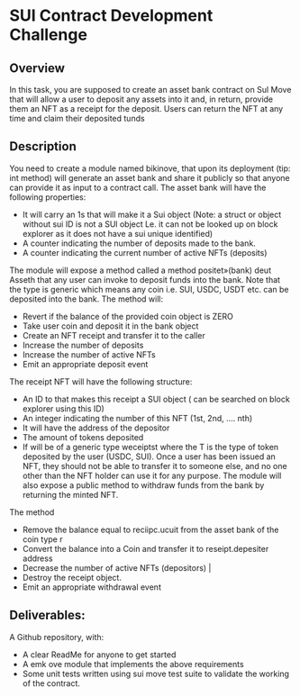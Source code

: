# SUI Contract Development Challenge
## Overview
In this task, you are supposed to create an asset bank contract on Sul Move that will allow a user to deposit any assets into it and, in return, provide them an NFT as a receipt for the deposit. Users can return the NFT at any time and claim their
deposited tunds
## Description
You need to create a module named bikinove, that upon its deployment (tip: int method) will generate an asset bank and share it publicly so that anyone can provide it as input to a contract call. The asset bank will have the following properties:
* It will carry an 1s that will make it a Sui object (Note: a struct or object without sui ID is not a SUl object Le. it can not be looked up on block explorer as it does not have a sui unique identified)
* A counter indicating the number of deposits made to the bank.
* A counter indicating the current number of active NFTs (deposits)

 

The module will expose a method called a method positet»(bank) deut Asseth
  that any user
  can invoke to deposit funds into the bank. Note that the type is generic which means any coin i.e. SUI, USDC, USDT etc. can be deposited into the bank.
  The method will:
* Revert if the balance of the provided coin object is ZERO
* Take user coin and deposit it in the bank object
* Create an NFT receipt and transfer it to the caller
* Increase the number of deposits
* Increase the number of active NFTs
* Emit an appropriate deposit event

The receipt NFT will have the following structure:
* An ID to that makes this receipt a SUI object ( can be searched on block explorer using this ID)
* An integer indicating the number of this NFT (1st, 2nd, …. nth)
* It will have the address of the depositor
* The amount of tokens deposited
* If will be of a generic type weceiptst where the T is the type of token deposited by the user (USDC, SUI).
  Once a user has been issued an NFT, they should not be able to transfer it to someone else, and no one other than the NFT holder can use it for any purpose.
  The module will also expose a public method to withdraw funds from the bank by returning the minted NFT.
 

 
The method

* Remove the balance equal to reciipc.ucuit from the asset bank of the coin type r
* Convert the balance into a Coin and transfer it to reseipt.depesiter address
* Decrease the number of active NFTs (depositors) |
* Destroy the receipt object.
* Emit an appropriate withdrawal event
## Deliverables:
  A Github repository, with:
* A clear ReadMe for anyone to get started
* A emk
  ove module that implements the above requirements
* Some unit tests written using sui move test suite to validate the working of the contract.